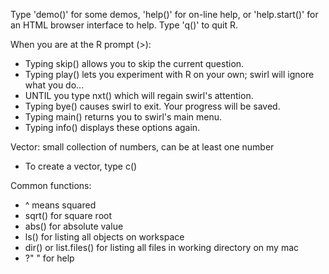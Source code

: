Type 'demo()' for some demos, 'help()' for on-line help, or
'help.start()' for an HTML browser interface to help.
Type 'q()' to quit R.

When you are at the R prompt (>):
- Typing skip() allows you to skip the current question.
- Typing play() lets you experiment with R on your own; swirl will ignore what you do...
- UNTIL you type nxt() which will regain swirl's attention.
- Typing bye() causes swirl to exit. Your progress will be saved.
- Typing main() returns you to swirl's main menu.
- Typing info() displays these options again.

Vector: small collection of numbers, can be at least one number 
- To create a vector, type c()

Common functions: 
- ^ means squared
- sqrt() for square root 
- abs() for absolute value 
- ls() for listing all objects on workspace
- dir() or list.files() for listing all files in working directory on my mac 
- ?"  " for help 